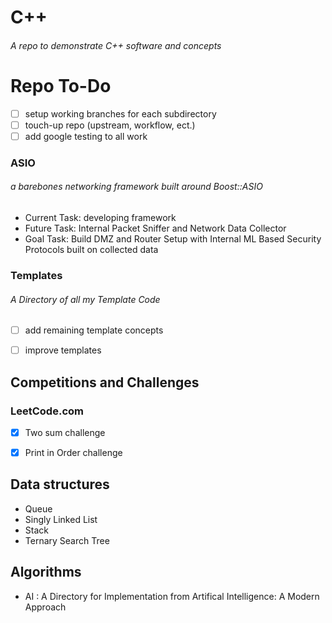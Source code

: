 # C++ <br/>

  

###### A repo to demonstrate C++ software and concepts

# Repo To-Do
- [ ] setup working branches for each subdirectory
- [ ] touch-up repo (upstream, workflow, ect.)
- [ ] add google testing to all work

### ASIO
###### a barebones networking framework built around Boost::ASIO
- Current Task: developing framework
- Future Task: Internal Packet Sniffer and Network Data Collector
- Goal Task: Build DMZ and Router Setup with Internal ML Based Security Protocols built on collected data
### Templates

###### A Directory of all my Template Code
-  [ ] add remaining template concepts

-  [ ] improve templates 

## Competitions and Challenges
### LeetCode.com
- [x] Two sum challenge
- [x] Print in Order challenge


## Data structures
 - Queue
 - Singly Linked List
 - Stack
 - Ternary Search Tree


## Algorithms
- AI : A Directory for Implementation from Artifical Intelligence: A Modern Approach
